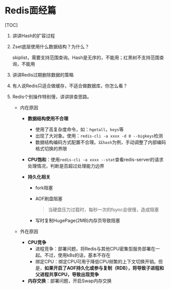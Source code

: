 # Redis面经篇

[TOC]

1. 讲讲Hash的扩容过程

2. Zset底层使用什么数据结构？为什么？

   skiplist，需要支持范围查询。Hash是无序的，不能用；红黑树不支持范围查询，不能用

3. 讲讲Redis过期删除数据的策略

4. 有人说Redis只适合做缓存，不适合做数据库，你怎么看？

5. Redis个别操作特别慢，讲讲排查思路。

   - 内在原因
   
     - **数据结构使用不合理**
   
       - 使用了高复杂度命令，如：`hgetall`，`keys`等
       - 出现了大对象。使用：`redis-cli -a xxxx -d 0 --bigkeys`检测
       - 数据结构编码方式配置不合理。以`hash`为例，手动调整了内部编码格式切换的界限
   
     - **CPU饱和**：使用`redis-cli -a xxxx --stat`查看redis-server的请求处理情况，判断是否超过处理能力边界
   
     - **持久化相关**
   
       - fork阻塞
   
       - AOF刷盘阻塞
   
         > 当硬盘压力过载时，每秒一次的fsync会很慢，造成阻塞
   
       - 写时复制HugePage(2MB)内存页导致阻塞
   
   - 外在原因
   
     - **CPU竞争**
       - 进程竞争：部署问题，将Redis与其他CPU密集型服务部署在一起。不过，使用k8s的话，基本不存在
       - 绑定CPU：绑定CPU可用于降低CPU频繁的上下文切换开销。但是，**如果开启了AOF持久化或参与复制（RDB），将导致子进程和父进程共享CPU，导致出现竞争**
     - **内存交换**：部署问题，开启Swap内存交换

